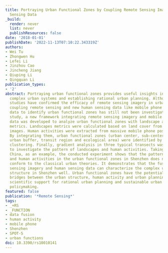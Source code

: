 ```yaml
---
title: Portraying Urban Functional Zones by Coupling Remote Sensing Imagery and Human
  Sensing Data
_build:
  render: never
  list: never
  publishResources: false
date: '2018-01-01'
publishDate: '2022-11-13T07:10:22.343319Z'
authors:
- Wei Tu
- Zhongwen Hu
- Lefei Li
- Jinzhou Cao
- Jincheng Jiang
- Qiuping Li
- Qingquan Li
publication_types:
- '2'
abstract: Portraying urban functional zones provides useful insights into understanding
  complex urban systems and establishing rational urban planning. Although several
  studies have confirmed the efficacy of remote sensing imagery in urban studies,
  coupling remote sensing and new human sensing data like mobile phone positioning
  data to identify urban functional zones has still not been investigated. In this
  study, a new framework integrating remote sensing imagery and mobile phone positioning
  data was developed to analyze urban functional zones with landscape and human activity
  metrics. Landscapes metrics were calculated based on land cover from remote sensing
  images. Human activities were extracted from massive mobile phone positioning data.
  By integrating them, urban functional zones (urban center, sub-center, suburbs,
  urban buffer, transit region and ecological area) were identified by a hierarchical
  clustering. Finally, gradient analysis in three typical transects was conducted
  to investigate the pattern of landscapes and human activities. Taking Shenzhen,
  China, as an example, the conducted experiment shows that the pattern of landscapes
  and human activities in the urban functional zones in Shenzhen does not totally
  conform to the classical urban theories. It demonstrates that the fusion of remote
  sensing imagery and human sensing data can characterize the complex urban spatial
  structure in Shenzhen well. Urban functional zones have the potential to act as
  bridges between the urban structure, human activity and urban planning policy, providing
  scientific support for rational urban planning and sustainable urban development
  policymaking.
featured: false
publication: '*Remote Sensing*'
tags:
- _+RS
- _FUNCTION
- data fusion
- human activity
- mobile phone
- Shenzhen
- SPOT-5
- urban functions
doi: 10.3390/rs10010141
---
```



